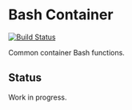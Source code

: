 # Bash Container

[![Build Status](https://travis-ci.org/panubo/bash-container.svg?branch=master)](https://travis-ci.org/panubo/bash-container)

Common container Bash functions.

## Status

Work in progress.
